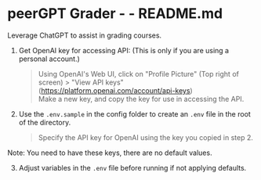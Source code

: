 # peerGPT Grader - - README.md

Leverage ChatGPT to assist in grading courses.

1. Get OpenAI key for accessing API:
(This is only if you are using a personal account.)
   > Using OpenAI's Web UI, click on "Profile Picture" (Top right of screen) > "View API keys" (https://platform.openai.com/account/api-keys)  
   > Make a new key, and copy the key for use in accessing the API.  

2. Use the `.env.sample` in the config folder to create an `.env` file in the root of the directory. 
   > Specify the API key for OpenAI using the key you copied in step 2.
   <!-- > Specify the settings for DB key using values from the `database-research_ro.json` file. -->
Note: You need to have these keys, there are no default values.

3. Adjust variables in the `.env` file before running if not applying defaults.
